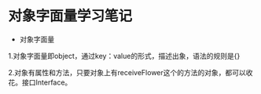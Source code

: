 # 对象字面量学习笔记
- 对象字面量

1.对象字面量即object，通过key：value的形式，描述出象，语法的规则是{}

2.对象有属性和方法，只要对象上有receiveFlower这个的方法的对象，都可以收花。接口Interface。